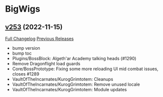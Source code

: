 # BigWigs

## [v253](https://github.com/BigWigsMods/BigWigs/tree/v253) (2022-11-15)
[Full Changelog](https://github.com/BigWigsMods/BigWigs/compare/v252...v253) [Previous Releases](https://github.com/BigWigsMods/BigWigs/releases)

- bump version  
- bump toc  
- Plugins/BossBlock: Algeth'ar Academy talking heads (#1290)  
- Remove Dragonflight load guards  
- Core/BossPrototype: Fixing some more reloading UI mid combat issues, closes #1289  
- VaultOfTheIncarnates/KurogGrimtotem: Cleanups  
- VaultOfTheIncarnates/KurogGrimtotem: Remove unused locale  
- VaultOfTheIncarnates/KurogGrimtotem: Module updates  
